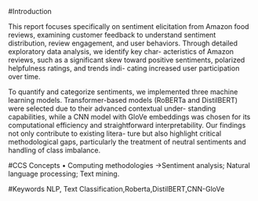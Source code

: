#Introduction

This report focuses specifically on sentiment elicitation from
Amazon food reviews, examining customer feedback to understand
sentiment distribution, review engagement, and user behaviors.
Through detailed exploratory data analysis, we identify key char-
acteristics of Amazon reviews, such as a significant skew toward
positive sentiments, polarized helpfulness ratings, and trends indi-
cating increased user participation over time.

To quantify and categorize sentiments, we implemented three
machine learning models. Transformer-based models (RoBERTa and
DistilBERT) were selected due to their advanced contextual under-
standing capabilities, while a CNN model with GloVe embeddings
was chosen for its computational efficiency and straightforward
interpretability. Our findings not only contribute to existing litera-
ture but also highlight critical methodological gaps, particularly the
treatment of neutral sentiments and handling of class imbalance.

#CCS Concepts
• Computing methodologies →Sentiment analysis; Natural
language processing; Text mining.

#Keywords
NLP, Text Classification,Roberta,DistilBERT,CNN-GloVe
